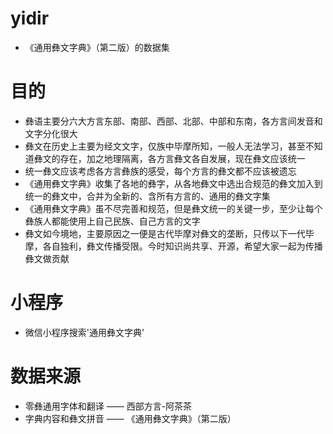 # yidir
- 《通用彝文字典》（第二版）的数据集
# 目的
- 彝语主要分六大方言东部、南部、西部、北部、中部和东南，各方言间发音和文字分化很大
- 彝文在历史上主要为经文文字，仅族中毕摩所知，一般人无法学习，甚至不知道彝文的存在，加之地理隔离，各方言彝文各自发展，现在彝文应该统一
- 统一彝文应该考虑各方言彝族的感受，每个方言的彝文都不应该被遗忘
- 《通用彝文字典》收集了各地的彝字，从各地彝文中选出合规范的彝文加入到统一的彝文中，合并为全新的、含所有方言的、通用的彝文字集
- 《通用彝文字典》虽不尽完善和规范，但是彝文统一的关键一步，至少让每个彝族人都能使用上自己民族、自己方言的文字
- 彝文如今境地，主要原因之一便是古代毕摩对彝文的垄断，只传以下一代毕摩，各自独利，彝文传播受限。今时知识尚共享、开源，希望大家一起为传播彝文做贡献
# 小程序
- 微信小程序搜索'通用彝文字典'
# 数据来源
- 零彝通用字体和翻译 —— 西部方言-阿茶茶
- 字典内容和彝文拼音 —— 《通用彝文字典》（第二版）
